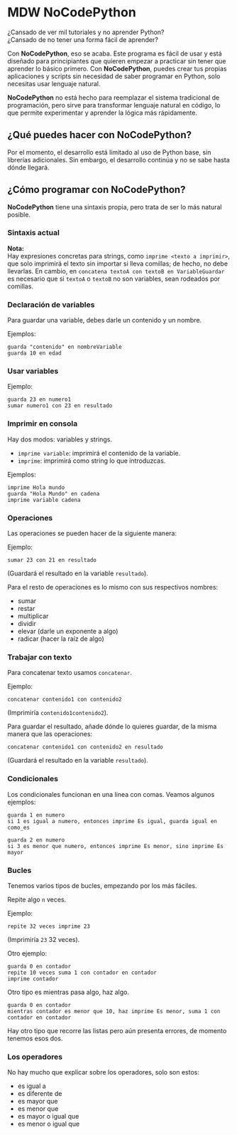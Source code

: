 # MDW NoCodePython

¿Cansado de ver mil tutoriales y no aprender Python?  
¿Cansado de no tener una forma fácil de aprender?  

Con **NoCodePython**, eso se acaba. Este programa es fácil de usar y está diseñado para principiantes que quieren empezar a practicar sin tener que aprender lo básico primero. Con **NoCodePython**, puedes crear tus propias aplicaciones y scripts sin necesidad de saber programar en Python, solo necesitas usar lenguaje natural.

**NoCodePython** no está hecho para reemplazar el sistema tradicional de programación, pero sirve para transformar lenguaje natural en código, lo que permite experimentar y aprender la lógica más rápidamente.

## ¿Qué puedes hacer con **NoCodePython**?

Por el momento, el desarrollo está limitado al uso de Python base, sin librerías adicionales. Sin embargo, el desarrollo continúa y no se sabe hasta dónde llegará.

## ¿Cómo programar con **NoCodePython**?

**NoCodePython** tiene una sintaxis propia, pero trata de ser lo más natural posible.

### Sintaxis actual

**Nota:**  
Hay expresiones concretas para strings, como `imprime <texto a imprimir>`, que solo imprimirá el texto sin importar si lleva comillas; de hecho, no debe llevarlas. En cambio, en `concatena textoA con textoB en VariableGuardar` es necesario que si `textoA` o `textoB` no son variables, sean rodeados por comillas.

### Declaración de variables

Para guardar una variable, debes darle un contenido y un nombre.

Ejemplos:
```
guarda "contenido" en nombreVariable
guarda 10 en edad
```

### Usar variables

Ejemplo:
```
guarda 23 en numero1
sumar numero1 con 23 en resultado
```

### Imprimir en consola

Hay dos modos: variables y strings.

- `imprime variable`: imprimirá el contenido de la variable.
- `imprime`: imprimirá como string lo que introduzcas.

Ejemplos:
```
imprime Hola mundo
guarda "Hola Mundo" en cadena
imprime variable cadena
```

### Operaciones

Las operaciones se pueden hacer de la siguiente manera:

Ejemplo:
```
sumar 23 con 21 en resultado
```
(Guardará el resultado en la variable `resultado`).

Para el resto de operaciones es lo mismo con sus respectivos nombres:
- sumar
- restar
- multiplicar 
- dividir 
- elevar (darle un exponente a algo)
- radicar (hacer la raíz de algo)

### Trabajar con texto

Para concatenar texto usamos `concatenar`.

Ejemplo:
```
concatenar contenido1 con contenido2
```
(Imprimiría `contenido1contenido2`).

Para guardar el resultado, añade dónde lo quieres guardar, de la misma manera que las operaciones:
```
concatenar contenido1 con contenido2 en resultado
```
(Guardará el resultado en la variable `resultado`).

### Condicionales

Los condicionales funcionan en una línea con comas. Veamos algunos ejemplos:

```
guarda 1 en numero
si 1 es igual a numero, entonces imprime Es igual, guarda igual en como_es
```

```
guarda 2 en numero
si 3 es menor que numero, entonces imprime Es menor, sino imprime Es mayor
```

### Bucles

Tenemos varios tipos de bucles, empezando por los más fáciles.

Repite algo `n` veces.

Ejemplo:
```
repite 32 veces imprime 23
```
(Imprimiría `23` 32 veces).

Otro ejemplo:
```
guarda 0 en contador
repite 10 veces suma 1 con contador en contador
imprime contador
```

Otro tipo es mientras pasa algo, haz algo.
```
guarda 0 en contador
mientras contador es menor que 10, haz imprime Es menor, suma 1 con contador en contador
```

Hay otro tipo que recorre las listas pero aún presenta errores, de momento tenemos esos dos.

### Los operadores

No hay mucho que explicar sobre los operadores, solo son estos:

- es igual a
- es diferente de 
- es mayor que 
- es menor que 
- es mayor o igual que 
- es menor o igual que
